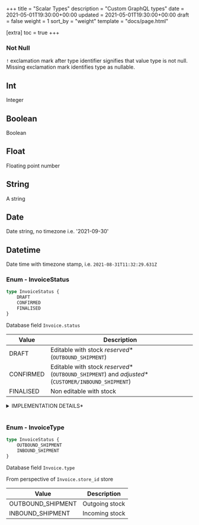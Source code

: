 +++
title = "Scalar Types"
description = "Custom GraphQL types"
date = 2021-05-01T19:30:00+00:00
updated = 2021-05-01T19:30:00+00:00
draft = false
weight = 1
sort_by = "weight"
template = "docs/page.html"

[extra]
toc = true
+++

### Not Null

`!` exclamation mark after type identifier signifies that value type is not null. Missing exclamation mark identifies type as nullable.

## Int

Integer

## Boolean

Boolean

## Float

Floating point number

## String

A string

## Date

Date string, no timezone i.e. '2021-09-30'

## Datetime

Date time with timezone stamp, i.e. `2021-08-31T11:32:29.631Z`

### Enum - InvoiceStatus

```graphql
type InvoiceStatus {
    DRAFT
    CONFIRMED
    FINALISED
}
```

Database field `Invoice.status`

| Value     | Description                                                                                        |
|-----------|----------------------------------------------------------------------------------------------------|
| DRAFT     | Editable with stock *reserved** (`OUTBOUND_SHIPMENT`)                                               |
| CONFIRMED | Editable with stock *reserved** (`OUTBOUND_SHIPMENT`) and *adjusted** (`CUSTOMER/INBOUND_SHIPMENT`) |
| FINALISED | Non editable with stock                                                                            |

<details>
<summary>IMPLEMENTATION DETAILS*</summary>

For `OUTBOUND_SHIPMENT`

*reserved**: Invoice's invoice_lines -> (stock_line.`available_number_of_packs`) is adjusted with invoice_line.`number_of_packs`

*adjusted**: Invoice's Invoice_lines -> (stock_line.`total_number_of_packs`) is adjusted with invoice_line.`number_of_packs`)

For `INBOUND_SHIPMENT`

When invoice is `CONFIRMED`, stock_line is created and *adjusted**. Any further changes to invoice_line would translated to changes in stock_line

*adjusted**: 
* invoice_line.`number_of_pack` -> stock_line.`available_number_of_packs`, `total_number_of_packs`
* invoice_line.`pack_size`, `batch`, `expiry`, `sell_price_per_pack`, `cost_price_per_pack`, `item_id` -> to stock_line fields with the same name

</details>
&nbsp;

### Enum - InvoiceType
```graphql
type InvoiceStatus {
    OUTBOUND_SHIPMENT
    INBOUND_SHIPMENT
}
```

Database field `Invoice.type`

From perspective of `Invoice.store_id` store

| Value            | Description    |
| ---------------- | -------------- |
| OUTBOUND_SHIPMENT | Outgoing stock |
| INBOUND_SHIPMENT | Incoming stock |
